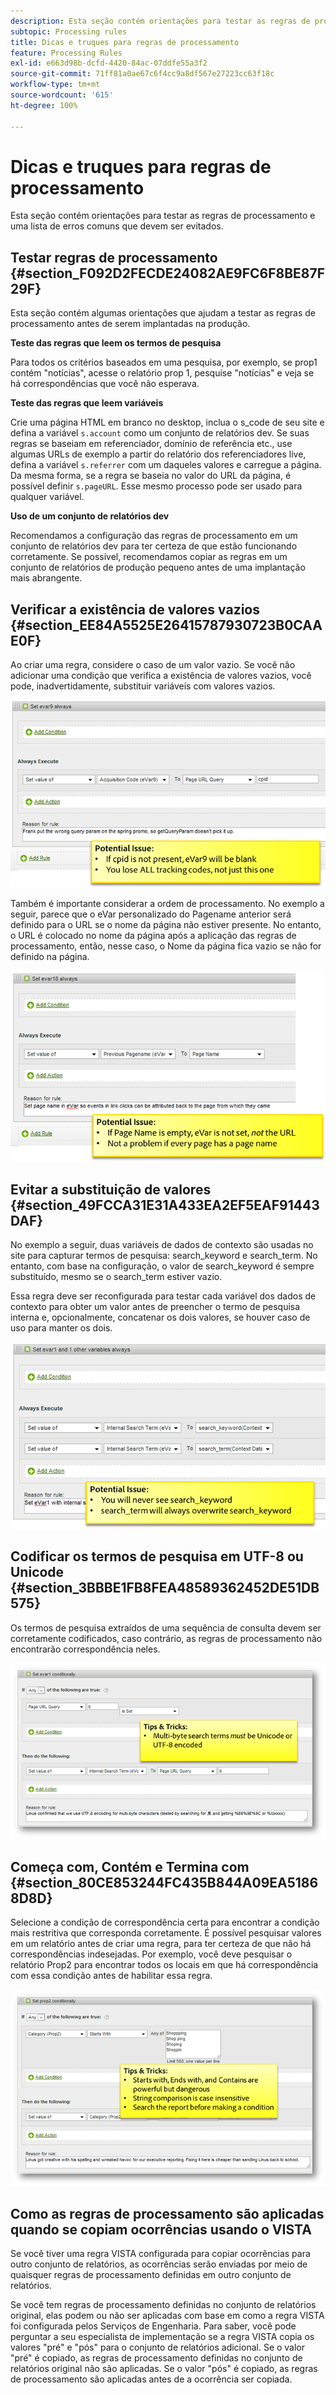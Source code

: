 ```yaml
---
description: Esta seção contém orientações para testar as regras de processamento e uma lista de erros comuns que devem ser evitados.
subtopic: Processing rules
title: Dicas e truques para regras de processamento
feature: Processing Rules
exl-id: e663d98b-dcfd-4420-84ac-07ddfe55a3f2
source-git-commit: 71ff81a0ae67c6f4cc9a8df567e27223cc63f18c
workflow-type: tm+mt
source-wordcount: '615'
ht-degree: 100%

---
```


# Dicas e truques para regras de processamento

Esta seção contém orientações para testar as regras de processamento e uma lista de erros comuns que devem ser evitados.

## Testar regras de processamento {#section_F092D2FECDE24082AE9FC6F8BE87F29F}

Esta seção contém algumas orientações que ajudam a testar as regras de processamento antes de serem implantadas na produção.

**Teste das regras que leem os termos de pesquisa**

Para todos os critérios baseados em uma pesquisa, por exemplo, se prop1 contém &quot;notícias&quot;, acesse o relatório prop 1, pesquise &quot;notícias&quot; e veja se há correspondências que você não esperava.

**Teste das regras que leem variáveis**

Crie uma página HTML em branco no desktop, inclua o s_code de seu site e defina a variável `s.account` como um conjunto de relatórios dev. Se suas regras se baseiam em referenciador, domínio de referência etc., use algumas URLs de exemplo a partir do relatório dos referenciadores live, defina a variável `s.referrer` com um daqueles valores e carregue a página. Da mesma forma, se a regra se baseia no valor do URL da página, é possível definir `s.pageURL`. Esse mesmo processo pode ser usado para qualquer variável.

**Uso de um conjunto de relatórios dev**

Recomendamos a configuração das regras de processamento em um conjunto de relatórios dev para ter certeza de que estão funcionando corretamente. Se possível, recomendamos copiar as regras em um conjunto de relatórios de produção pequeno antes de uma implantação mais abrangente.

## Verificar a existência de valores vazios {#section_EE84A5525E26415787930723B0CAAE0F}

Ao criar uma regra, considere o caso de um valor vazio. Se você não adicionar uma condição que verifica a existência de valores vazios, você pode, inadvertidamente, substituir variáveis com valores vazios.

![](assets/tips-set-value-acquisition-code.png)

Também é importante considerar a ordem de processamento. No exemplo a seguir, parece que o eVar personalizado do Pagename anterior será definido para o URL se o nome da página não estiver presente. No entanto, o URL é colocado no nome da página após a aplicação das regras de processamento, então, nesse caso, o Nome da página fica vazio se não for definido na página.

![](assets/tips-copy-page-name-to-evar.png)

## Evitar a substituição de valores {#section_49FCCA31E31A433EA2EF5EAF91443DAF}

No exemplo a seguir, duas variáveis de dados de contexto são usadas no site para capturar termos de pesquisa: search_keyword e search_term. No entanto, com base na configuração, o valor de search_keyword é sempre substituído, mesmo se o search_term estiver vazio.

Essa regra deve ser reconfigurada para testar cada variável dos dados de contexto para obter um valor antes de preencher o termo de pesquisa interna e, opcionalmente, concatenar os dois valores, se houver caso de uso para manter os dois.

![](assets/tips-search-keyword.png)

## Codificar os termos de pesquisa em UTF-8 ou Unicode {#section_3BBBE1FB8FEA48589362452DE51DB575}

Os termos de pesquisa extraídos de uma sequência de consulta devem ser corretamente codificados, caso contrário, as regras de processamento não encontrarão correspondência neles.

![](assets/tips-multibyte.png)

## Começa com, Contém e Termina com {#section_80CE853244FC435B844A09EA51868D8D}

Selecione a condição de correspondência certa para encontrar a condição mais restritiva que corresponda corretamente. É possível pesquisar valores em um relatório antes de criar uma regra, para ter certeza de que não há correspondências indesejadas. Por exemplo, você deve pesquisar o relatório Prop2 para encontrar todos os locais em que há correspondência com essa condição antes de habilitar essa regra.

![](assets/tips-startswith.png)

## Como as regras de processamento são aplicadas quando se copiam ocorrências usando o VISTA

Se você tiver uma regra VISTA configurada para copiar ocorrências para outro conjunto de relatórios, as ocorrências serão enviadas por meio de quaisquer regras de processamento definidas em outro conjunto de relatórios.

Se você tem regras de processamento definidas no conjunto de relatórios original, elas podem ou não ser aplicadas com base em como a regra VISTA foi configurada pelos Serviços de Engenharia. Para saber, você pode perguntar a seu especialista de implementação se a regra VISTA copia os valores &quot;pré&quot; e &quot;pós&quot; para o conjunto de relatórios adicional. Se o valor &quot;pré&quot; é copiado, as regras de processamento definidas no conjunto de relatórios original não são aplicadas. Se o valor &quot;pós&quot; é copiado, as regras de processamento são aplicadas antes de a ocorrência ser copiada.
